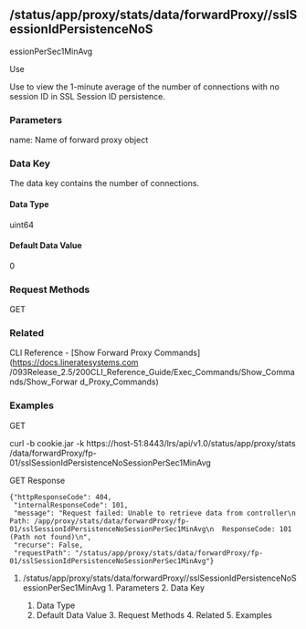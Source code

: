 ## /status/app/proxy/stats/data/forwardProxy/<name>/sslSessionIdPersistenceNoS
essionPerSec1MinAvg

Use

Use to view the 1-minute average of the number of connections with no session
ID in SSL Session ID persistence.

### Parameters

name: Name of forward proxy object

### Data Key

The data key contains the number of connections.

#### Data Type

uint64

#### Default Data Value

0

### Request Methods

GET

### Related

CLI Reference - [Show Forward Proxy Commands](https://docs.lineratesystems.com
/093Release_2.5/200CLI_Reference_Guide/Exec_Commands/Show_Commands/Show_Forwar
d_Proxy_Commands)

### Examples

GET

curl -b cookie.jar -k https://host-51:8443/lrs/api/v1.0/status/app/proxy/stats
/data/forwardProxy/fp-01/sslSessionIdPersistenceNoSessionPerSec1MinAvg

GET Response

    
    {"httpResponseCode": 404,
     "internalResponseCode": 101,
     "message": "Request failed: Unable to retrieve data from controller\n  Path: /app/proxy/stats/data/forwardProxy/fp-01/sslSessionIdPersistenceNoSessionPerSec1MinAvg\n  ResponseCode: 101 (Path not found)\n",
     "recurse": False,
     "requestPath": "/status/app/proxy/stats/data/forwardProxy/fp-01/sslSessionIdPersistenceNoSessionPerSec1MinAvg"}
    

  1. /status/app/proxy/stats/data/forwardProxy/<name>/sslSessionIdPersistenceNoSessionPerSec1MinAvg
    1. Parameters
    2. Data Key
      1. Data Type
      2. Default Data Value
    3. Request Methods
    4. Related
    5. Examples

